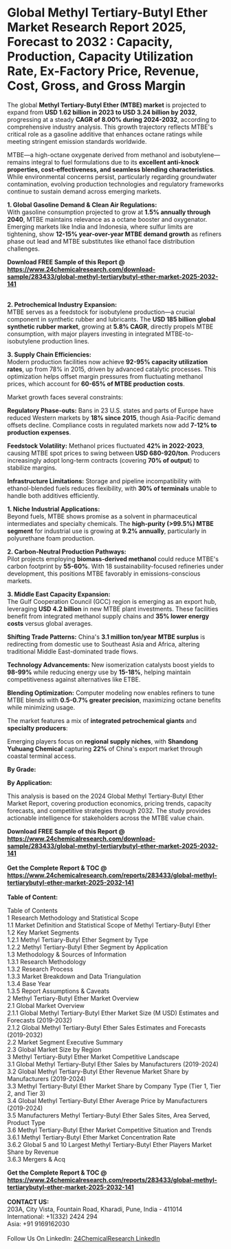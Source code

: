 <h1>Global Methyl Tertiary-Butyl Ether Market Research Report 2025, Forecast to 2032 : Capacity, Production, Capacity Utilization Rate, Ex-Factory Price, Revenue, Cost, Gross, and Gross Margin</h1><p>The global <strong>Methyl Tertiary-Butyl Ether (MTBE) market</strong> is projected to expand from <strong>USD 1.62 billion in 2023 to USD 3.24 billion by 2032</strong>, progressing at a steady <strong>CAGR of 8.00% during 2024-2032</strong>, according to comprehensive industry analysis. This growth trajectory reflects MTBE's critical role as a gasoline additive that enhances octane ratings while meeting stringent emission standards worldwide.</p><p>MTBE—a high-octane oxygenate derived from methanol and isobutylene—remains integral to fuel formulations due to its <strong>excellent anti-knock properties, cost-effectiveness, and seamless blending characteristics</strong>. While environmental concerns persist, particularly regarding groundwater contamination, evolving production technologies and regulatory frameworks continue to sustain demand across emerging markets.</p><p><strong>1. Global Gasoline Demand &amp; Clean Air Regulations:</strong><br>
With gasoline consumption projected to grow at <strong>1.5% annually through 2040</strong>, MTBE maintains relevance as a octane booster and oxygenator. Emerging markets like India and Indonesia, where sulfur limits are tightening, show <strong>12-15% year-over-year MTBE demand growth</strong> as refiners phase out lead and MTBE substitutes like ethanol face distribution challenges.</p><div><b>Download FREE Sample of this Report @ 
            <a href="https://www.24chemicalresearch.com/download-sample/283433/global-methyl-tertiarybutyl-ether-market-2025-2032-141">
            https://www.24chemicalresearch.com/download-sample/283433/global-methyl-tertiarybutyl-ether-market-2025-2032-141</a></b></div><br><p><strong>2. Petrochemical Industry Expansion:</strong><br>
MTBE serves as a feedstock for isobutylene production—a crucial component in synthetic rubber and lubricants. The <strong>USD 185 billion global synthetic rubber market</strong>, growing at <strong>5.8% CAGR</strong>, directly propels MTBE consumption, with major players investing in integrated MTBE-to-isobutylene production lines.</p><p><strong>3. Supply Chain Efficiencies:</strong><br>
Modern production facilities now achieve <strong>92-95% capacity utilization rates</strong>, up from 78% in 2015, driven by advanced catalytic processes. This optimization helps offset margin pressures from fluctuating methanol prices, which account for <strong>60-65% of MTBE production costs</strong>.</p><p>Market growth faces several constraints:</p><p><strong>Regulatory Phase-outs:</strong> Bans in 23 U.S. states and parts of Europe have reduced Western markets by <strong>18% since 2015</strong>, though Asia-Pacific demand offsets decline. Compliance costs in regulated markets now add <strong>7-12% to production expenses</strong>.</p><p><strong>Feedstock Volatility:</strong> Methanol prices fluctuated <strong>42% in 2022-2023</strong>, causing MTBE spot prices to swing between <strong>USD 680-920/ton</strong>. Producers increasingly adopt long-term contracts (covering <strong>70% of output</strong>) to stabilize margins.</p><p><strong>Infrastructure Limitations:</strong> Storage and pipeline incompatibility with ethanol-blended fuels reduces flexibility, with <strong>30% of terminals</strong> unable to handle both additives efficiently.</p><p><strong>1. Niche Industrial Applications:</strong><br>
Beyond fuels, MTBE shows promise as a solvent in pharmaceutical intermediates and specialty chemicals. The <strong>high-purity (&gt;99.5%) MTBE segment</strong> for industrial use is growing at <strong>9.2% annually</strong>, particularly in polyurethane foam production.</p><p><strong>2. Carbon-Neutral Production Pathways:</strong><br>
Pilot projects employing <strong>biomass-derived methanol</strong> could reduce MTBE's carbon footprint by <strong>55-60%</strong>. With 18 sustainability-focused refineries under development, this positions MTBE favorably in emissions-conscious markets.</p><p><strong>3. Middle East Capacity Expansion:</strong><br>
The Gulf Cooperation Council (GCC) region is emerging as an export hub, leveraging <strong>USD 4.2 billion</strong> in new MTBE plant investments. These facilities benefit from integrated methanol supply chains and <strong>35% lower energy costs</strong> versus global averages.</p><p><strong>Shifting Trade Patterns:</strong> China's <strong>3.1 million ton/year MTBE surplus</strong> is redirecting from domestic use to Southeast Asia and Africa, altering traditional Middle East-dominated trade flows.</p><p><strong>Technology Advancements:</strong> New isomerization catalysts boost yields to <strong>98-99%</strong> while reducing energy use by <strong>15-18%</strong>, helping maintain competitiveness against alternatives like ETBE.</p><p><strong>Blending Optimization:</strong> Computer modeling now enables refiners to tune MTBE blends with <strong>0.5-0.7% greater precision</strong>, maximizing octane benefits while minimizing usage.</p><p>The market features a mix of <strong>integrated petrochemical giants</strong> and <strong>specialty producers</strong>:

</p><p>Emerging players focus on <strong>regional supply niches</strong>, with <strong>Shandong Yuhuang Chemical</strong> capturing <strong>22%</strong> of China's export market through coastal terminal access.</p><p><strong>By Grade:</strong></p><p><strong>By Application:</strong></p><p>This analysis is based on the 2024 Global Methyl Tertiary-Butyl Ether Market Report, covering production economics, pricing trends, capacity forecasts, and competitive strategies through 2032. The study provides actionable intelligence for stakeholders across the MTBE value chain.</p><div><b>Download FREE Sample of this Report @ 
            <a href="https://www.24chemicalresearch.com/download-sample/283433/global-methyl-tertiarybutyl-ether-market-2025-2032-141">
            https://www.24chemicalresearch.com/download-sample/283433/global-methyl-tertiarybutyl-ether-market-2025-2032-141</a></b></div><br><div><b>Get the Complete Report & TOC @ 
            <a href="https://www.24chemicalresearch.com/reports/283433/global-methyl-tertiarybutyl-ether-market-2025-2032-141">
            https://www.24chemicalresearch.com/reports/283433/global-methyl-tertiarybutyl-ether-market-2025-2032-141</a></b></div><br>
            <b>Table of Content:</b><p>Table of Contents<br />
1 Research Methodology and Statistical Scope<br />
1.1 Market Definition and Statistical Scope of Methyl Tertiary-Butyl Ether<br />
1.2 Key Market Segments<br />
1.2.1 Methyl Tertiary-Butyl Ether Segment by Type<br />
1.2.2 Methyl Tertiary-Butyl Ether Segment by Application<br />
1.3 Methodology & Sources of Information<br />
1.3.1 Research Methodology<br />
1.3.2 Research Process<br />
1.3.3 Market Breakdown and Data Triangulation<br />
1.3.4 Base Year<br />
1.3.5 Report Assumptions & Caveats<br />
2 Methyl Tertiary-Butyl Ether Market Overview<br />
2.1 Global Market Overview<br />
2.1.1 Global Methyl Tertiary-Butyl Ether Market Size (M USD) Estimates and Forecasts (2019-2032)<br />
2.1.2 Global Methyl Tertiary-Butyl Ether Sales Estimates and Forecasts (2019-2032)<br />
2.2 Market Segment Executive Summary<br />
2.3 Global Market Size by Region<br />
3 Methyl Tertiary-Butyl Ether Market Competitive Landscape<br />
3.1 Global Methyl Tertiary-Butyl Ether Sales by Manufacturers (2019-2024)<br />
3.2 Global Methyl Tertiary-Butyl Ether Revenue Market Share by Manufacturers (2019-2024)<br />
3.3 Methyl Tertiary-Butyl Ether Market Share by Company Type (Tier 1, Tier 2, and Tier 3)<br />
3.4 Global Methyl Tertiary-Butyl Ether Average Price by Manufacturers (2019-2024)<br />
3.5 Manufacturers Methyl Tertiary-Butyl Ether Sales Sites, Area Served, Product Type<br />
3.6 Methyl Tertiary-Butyl Ether Market Competitive Situation and Trends<br />
3.6.1 Methyl Tertiary-Butyl Ether Market Concentration Rate<br />
3.6.2 Global 5 and 10 Largest Methyl Tertiary-Butyl Ether Players Market Share by Revenue<br />
3.6.3 Mergers & Acq</p><div><b>Get the Complete Report & TOC @ 
            <a href="https://www.24chemicalresearch.com/reports/283433/global-methyl-tertiarybutyl-ether-market-2025-2032-141">
            https://www.24chemicalresearch.com/reports/283433/global-methyl-tertiarybutyl-ether-market-2025-2032-141</a></b></div><br><b>CONTACT US:</b><br>
            203A, City Vista, Fountain Road, Kharadi, Pune, India - 411014<br>
            International: +1(332) 2424 294<br>
            Asia: +91 9169162030 <br><br>
            Follow Us On LinkedIn: <a href="https://www.linkedin.com/company/24chemicalresearch/">24ChemicalResearch LinkedIn</a>